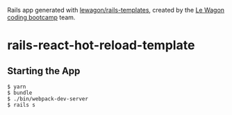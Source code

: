 Rails app generated with [lewagon/rails-templates](https://github.com/lewagon/rails-templates), created by the [Le Wagon coding bootcamp](https://www.lewagon.com) team.

# rails-react-hot-reload-template

## Starting the App

```
$ yarn
$ bundle
$ ./bin/webpack-dev-server
$ rails s
```
